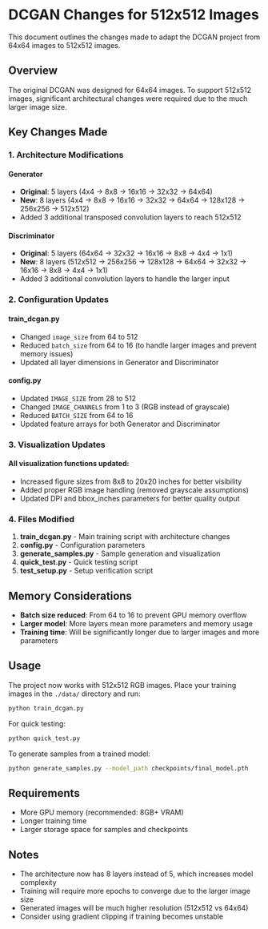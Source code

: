 # DCGAN Changes for 512x512 Images

This document outlines the changes made to adapt the DCGAN project from 64x64 images to 512x512 images.

## Overview

The original DCGAN was designed for 64x64 images. To support 512x512 images, significant architectural changes were required due to the much larger image size.

## Key Changes Made

### 1. Architecture Modifications

#### Generator
- **Original**: 5 layers (4x4 → 8x8 → 16x16 → 32x32 → 64x64)
- **New**: 8 layers (4x4 → 8x8 → 16x16 → 32x32 → 64x64 → 128x128 → 256x256 → 512x512)
- Added 3 additional transposed convolution layers to reach 512x512

#### Discriminator
- **Original**: 5 layers (64x64 → 32x32 → 16x16 → 8x8 → 4x4 → 1x1)
- **New**: 8 layers (512x512 → 256x256 → 128x128 → 64x64 → 32x32 → 16x16 → 8x8 → 4x4 → 1x1)
- Added 3 additional convolution layers to handle the larger input

### 2. Configuration Updates

#### train_dcgan.py
- Changed `image_size` from 64 to 512
- Reduced `batch_size` from 64 to 16 (to handle larger images and prevent memory issues)
- Updated all layer dimensions in Generator and Discriminator

#### config.py
- Updated `IMAGE_SIZE` from 28 to 512
- Changed `IMAGE_CHANNELS` from 1 to 3 (RGB instead of grayscale)
- Reduced `BATCH_SIZE` from 64 to 16
- Updated feature arrays for both Generator and Discriminator

### 3. Visualization Updates

#### All visualization functions updated:
- Increased figure sizes from 8x8 to 20x20 inches for better visibility
- Added proper RGB image handling (removed grayscale assumptions)
- Updated DPI and bbox_inches parameters for better quality output

### 4. Files Modified

1. **train_dcgan.py** - Main training script with architecture changes
2. **config.py** - Configuration parameters
3. **generate_samples.py** - Sample generation and visualization
4. **quick_test.py** - Quick testing script
5. **test_setup.py** - Setup verification script

## Memory Considerations

- **Batch size reduced**: From 64 to 16 to prevent GPU memory overflow
- **Larger model**: More layers mean more parameters and memory usage
- **Training time**: Will be significantly longer due to larger images and more parameters

## Usage

The project now works with 512x512 RGB images. Place your training images in the `./data/` directory and run:

```bash
python train_dcgan.py
```

For quick testing:
```bash
python quick_test.py
```

To generate samples from a trained model:
```bash
python generate_samples.py --model_path checkpoints/final_model.pth
```

## Requirements

- More GPU memory (recommended: 8GB+ VRAM)
- Longer training time
- Larger storage space for samples and checkpoints

## Notes

- The architecture now has 8 layers instead of 5, which increases model complexity
- Training will require more epochs to converge due to the larger image size
- Generated images will be much higher resolution (512x512 vs 64x64)
- Consider using gradient clipping if training becomes unstable 
